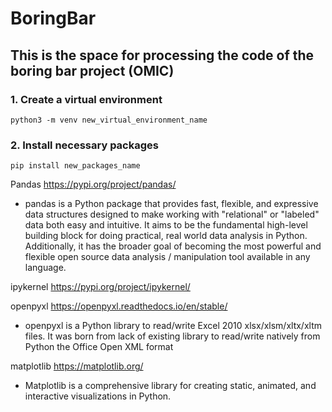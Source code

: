 # BoringBar
## This is the space for processing the code of the boring bar project (OMIC) 

### 1. Create a virtual environment
   ```
   python3 -m venv new_virtual_environment_name
   ```
### 2. Install necessary packages

```
pip install new_packages_name
```
Pandas https://pypi.org/project/pandas/
- pandas is a Python package that provides fast, flexible, and expressive data structures designed to make working with "relational" or "labeled" data both easy and intuitive. It aims to be the fundamental high-level building block for doing practical, real world data analysis in Python. Additionally, it has the broader goal of becoming the most powerful and flexible open source data analysis / manipulation tool available in any language. 
  
ipykernel https://pypi.org/project/ipykernel/

openpyxl https://openpyxl.readthedocs.io/en/stable/
- openpyxl is a Python library to read/write Excel 2010 xlsx/xlsm/xltx/xltm files. It was born from lack of existing library to read/write natively from Python the Office Open XML format

matplotlib https://matplotlib.org/
- Matplotlib is a comprehensive library for creating static, animated, and interactive visualizations in Python.
###